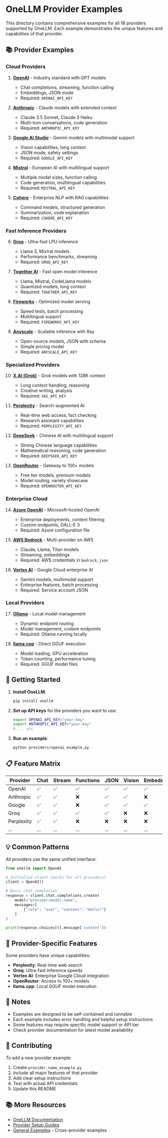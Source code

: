 # OneLLM Provider Examples

This directory contains comprehensive examples for all 18 providers supported by OneLLM. Each example demonstrates the unique features and capabilities of that provider.

## 📚 Provider Examples

### Cloud Providers

1. **[OpenAI](openai_example.py)** - Industry standard with GPT models
   - Chat completions, streaming, function calling
   - Embeddings, JSON mode
   - Required: `OPENAI_API_KEY`

2. **[Anthropic](anthropic_example.py)** - Claude models with extended context
   - Claude 3.5 Sonnet, Claude 3 Haiku
   - Multi-turn conversations, code generation
   - Required: `ANTHROPIC_API_KEY`

3. **[Google AI Studio](google_example.py)** - Gemini models with multimodal support
   - Vision capabilities, long context
   - JSON mode, safety settings
   - Required: `GOOGLE_API_KEY`

4. **[Mistral](mistral_example.py)** - European AI with multilingual support
   - Multiple model sizes, function calling
   - Code generation, multilingual capabilities
   - Required: `MISTRAL_API_KEY`

5. **[Cohere](cohere_example.py)** - Enterprise NLP with RAG capabilities
   - Command models, structured generation
   - Summarization, code explanation
   - Required: `COHERE_API_KEY`

### Fast Inference Providers

6. **[Groq](groq_example.py)** - Ultra-fast LPU inference
   - Llama 3, Mixtral models
   - Performance benchmarks, streaming
   - Required: `GROQ_API_KEY`

7. **[Together AI](together_example.py)** - Fast open model inference
   - Llama, Mixtral, CodeLlama models
   - Quantized models, long context
   - Required: `TOGETHER_API_KEY`

8. **[Fireworks](fireworks_example.py)** - Optimized model serving
   - Speed tests, batch processing
   - Multilingual support
   - Required: `FIREWORKS_API_KEY`

9. **[Anyscale](anyscale_example.py)** - Scalable inference with Ray
   - Open-source models, JSON with schema
   - Simple pricing model
   - Required: `ANYSCALE_API_KEY`

### Specialized Providers

10. **[X.AI (Grok)](xai_example.py)** - Grok models with 128K context
    - Long context handling, reasoning
    - Creative writing, analysis
    - Required: `XAI_API_KEY`

11. **[Perplexity](perplexity_example.py)** - Search-augmented AI
    - Real-time web access, fact checking
    - Research assistant capabilities
    - Required: `PERPLEXITY_API_KEY`

12. **[DeepSeek](deepseek_example.py)** - Chinese AI with multilingual support
    - Strong Chinese language capabilities
    - Mathematical reasoning, code generation
    - Required: `DEEPSEEK_API_KEY`

13. **[OpenRouter](openrouter_example.py)** - Gateway to 100+ models
    - Free tier models, premium models
    - Model routing, variety showcase
    - Required: `OPENROUTER_API_KEY`

### Enterprise Cloud

14. **[Azure OpenAI](azure_example.py)** - Microsoft-hosted OpenAI
    - Enterprise deployments, content filtering
    - Custom endpoints, DALL-E 3
    - Required: Azure configuration file

15. **[AWS Bedrock](bedrock_example.py)** - Multi-provider on AWS
    - Claude, Llama, Titan models
    - Streaming, embeddings
    - Required: AWS credentials in `bedrock.json`

16. **[Vertex AI](vertexai_example.py)** - Google Cloud enterprise AI
    - Gemini models, multimodal support
    - Enterprise features, batch processing
    - Required: Service account JSON

### Local Providers

17. **[Ollama](ollama_example.py)** - Local model management
    - Dynamic endpoint routing
    - Model management, custom endpoints
    - Required: Ollama running locally

18. **[llama.cpp](llama_cpp_example.py)** - Direct GGUF execution
    - Model loading, GPU acceleration
    - Token counting, performance tuning
    - Required: GGUF model files

## 🚀 Getting Started

1. **Install OneLLM**:
   ```bash
   pip install onellm
   ```

2. **Set up API keys** for the providers you want to use:
   ```bash
   export OPENAI_API_KEY="your-key"
   export ANTHROPIC_API_KEY="your-key"
   # ... etc
   ```

3. **Run an example**:
   ```bash
   python providers/openai_example.py
   ```

## 📋 Feature Matrix

| Provider | Chat | Stream | Functions | JSON | Vision | Embeddings | Search |
|----------|------|--------|-----------|------|--------|------------|---------|
| OpenAI | ✅ | ✅ | ✅ | ✅ | ✅ | ✅ | ❌ |
| Anthropic | ✅ | ✅ | ❌ | ✅ | ✅ | ❌ | ❌ |
| Google | ✅ | ✅ | ❌ | ✅ | ✅ | ✅ | ❌ |
| Groq | ✅ | ✅ | ✅ | ✅ | ❌ | ❌ | ❌ |
| Perplexity | ✅ | ✅ | ❌ | ❌ | ❌ | ❌ | ✅ |
| ... | ... | ... | ... | ... | ... | ... | ... |

## 💡 Common Patterns

All providers use the same unified interface:

```python
from onellm import OpenAI

# Initialize client (works for all providers)
client = OpenAI()

# Basic chat completion
response = client.chat.completions.create(
    model="provider/model-name",
    messages=[
        {"role": "user", "content": "Hello!"}
    ]
)

print(response.choices[0].message['content'])
```

## 🔧 Provider-Specific Features

Some providers have unique capabilities:

- **Perplexity**: Real-time web search
- **Groq**: Ultra-fast inference speeds
- **Vertex AI**: Enterprise Google Cloud integration
- **OpenRouter**: Access to 100+ models
- **llama.cpp**: Local GGUF model execution

## 📝 Notes

- Examples are designed to be self-contained and runnable
- Each example includes error handling and helpful setup instructions
- Some features may require specific model support or API tier
- Check provider documentation for latest model availability

## 🤝 Contributing

To add a new provider example:

1. Create `provider_name_example.py`
2. Include all major features of that provider
3. Add clear setup instructions
4. Test with actual API credentials
5. Update this README

## 📚 More Resources

- [OneLLM Documentation](https://github.com/muxi-ai/onellm)
- [Provider Setup Guides](../../README.md#providers)
- [General Examples](../) - Cross-provider examples